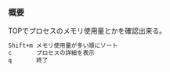 ### 概要
TOPでプロセスのメモリ使用量とかを確認出来る。

```markdown
Shift+m メモリ使用量が多い順にソート
c       プロセスの詳細を表示
q       終了
```
